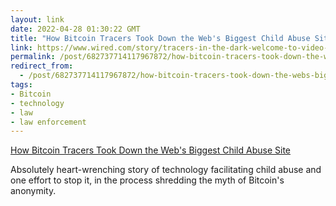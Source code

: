 ```yaml
---
layout: link
date: 2022-04-28 01:30:22 GMT
title: "How Bitcoin Tracers Took Down the Web's Biggest Child Abuse Site"
link: https://www.wired.com/story/tracers-in-the-dark-welcome-to-video-crypto-anonymity-myth/
permalink: /post/682737714117967872/how-bitcoin-tracers-took-down-the-webs-biggest
redirect_from: 
  - /post/682737714117967872/how-bitcoin-tracers-took-down-the-webs-biggest
tags:
- Bitcoin
- technology
- law
- law enforcement
---
```

<a href="https://www.wired.com/story/tracers-in-the-dark-welcome-to-video-crypto-anonymity-myth/">How Bitcoin Tracers Took Down the Web's Biggest Child Abuse Site</a>

<p>Absolutely heart-wrenching story of technology facilitating child abuse and one effort to stop it, in the process shredding the myth of Bitcoin's anonymity.</p>